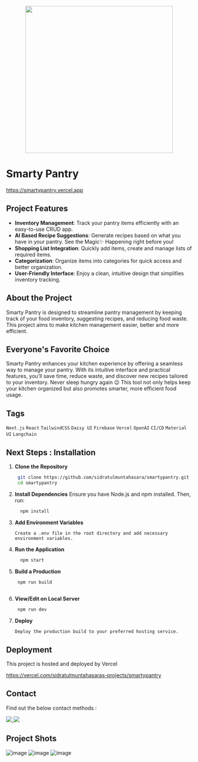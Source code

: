 <p align="center">
  <img src="https://github.com/user-attachments/assets/a7571d6d-4a65-44d2-88be-8a771dea2fa9" width=400px height=400px>
</p>

# Smarty Pantry 


https://smartypantry.vercel.app


## Project Features
- **Inventory Management**: Track your pantry items efficiently with an easy-to-use CRUD app.
- **AI Based Recipe Suggestions**: Generate recipes based on what you have in your pantry. See the Magic✨ Happening right before you!
- **Shopping List Integration**: Quickly add items, create and manage lists of required items.
- **Categorization**: Organize items into categories for quick access and better organization.
- **User-Friendly Interface**: Enjoy a clean, intuitive design that simplifies inventory tracking.


## About the Project
Smarty Pantry is designed to streamline pantry management by keeping track of your food inventory, suggesting recipes, and reducing food waste. This project aims to make kitchen management easier, better and more efficient.


## Everyone's Favorite Choice
Smarty Pantry enhances your kitchen experience by offering a seamless way to manage your pantry. With its intuitive interface and practical features, you’ll save time, reduce waste, and discover new recipes tailored to your inventory. Never sleep hungry again 😉 This tool not only helps keep your kitchen organized but also promotes smarter, more efficient food usage.


## Tags
`Next.js` `React` `TailwindCSS` `Daisy UI` `Firebase` `Vercel` `OpenAI` `CI/CD` `Material UI` `Langchain`


## Next Steps : Installation
1. **Clone the Repository**
   ```sh
    git clone https://github.com/sidratulmuntahasara/smartypantry.git
    cd smartypantry
2. **Install Dependencies**
  Ensure you have Node.js and npm installed. Then, run:
    ```sh
      npm install
3. **Add Environment Variables**
   
   `Create a .env file in the root directory and add necessary environment variables.`
   
5. **Run the Application**
    ```sh
      npm start
    ```
   
6. **Build a Production**
   ```sh
    npm run build
  
7. **View/Edit on Local Server**
   ```sh
    npm run dev
   
10. **Deploy**
    
    `Deploy the production build to your preferred hosting service. `



## Deployment
This project is hosted and deployed by Vercel 

  https://vercel.com/sidratulmuntahasaras-projects/smartypantry

## Contact
Find out the below contact methods :

<div id="badges">
  <a href="mailto:sidratul.s@outlook.com">
    <img src="https://img.shields.io/badge/Gmail-red?logo=gmail&logoColor=white"/>
  </a>
  <a href="https://www.linkedin.com/in/sidratul-muntaha-sara/">
    <img src="https://img.shields.io/badge/LinkedIn-blue?logo=linkedin&logoColor=white"/>
  </a>
</div>

## Project Shots
![image](https://github.com/user-attachments/assets/a7079966-6b12-4e14-b6a2-088158d4118b)
![image](https://github.com/user-attachments/assets/ccc9db82-c5b7-46e1-8859-488c57774630)
![image](https://github.com/user-attachments/assets/90ffe5e9-079d-4922-ab1e-dbc0235707a0)


